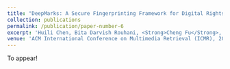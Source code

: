 ```yaml
---
title: "DeepMarks: A Secure Fingerprinting Framework for Digital Rights Management of Deep Learning Model"
collection: publications
permalink: /publication/paper-number-6
excerpt: 'Huili Chen, Bita Darvish Rouhani, <Strong>Cheng Fu</Strong>, Jishen Zhao, Farinaz Koushanfar'
venue: 'ACM International Conference on Multimedia Retrieval (ICMR), 2019.'
---
```

<!-- This paper is about the number 2. The number 3 is left for future work.
 -->

To appear!

<!-- [Download paper here](https://arxiv.org/abs/1810.02068) -->

<!-- Recommended citation: Your Name, You. (2010). "Paper Title Number 2." <i>Journal 1</i>. 1(2). -->